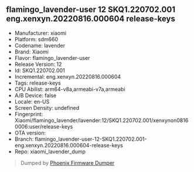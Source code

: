 ## flamingo_lavender-user 12 SKQ1.220702.001 eng.xenxyn.20220816.000604 release-keys
- Manufacturer: xiaomi
- Platform: sdm660
- Codename: lavender
- Brand: Xiaomi
- Flavor: flamingo_lavender-user
- Release Version: 12
- Id: SKQ1.220702.001
- Incremental: eng.xenxyn.20220816.000604
- Tags: release-keys
- CPU Abilist: arm64-v8a,armeabi-v7a,armeabi
- A/B Device: false
- Locale: en-US
- Screen Density: undefined
- Fingerprint: Xiaomi/flamingo_lavender/lavender:12/SKQ1.220702.001/xenxynon08160006:user/release-keys
- OTA version: 
- Branch: flamingo_lavender-user-12-SKQ1.220702.001-eng.xenxyn.20220816.000604-release-keys
- Repo: xiaomi_lavender_dump


>Dumped by [Phoenix Firmware Dumper](https://github.com/DroidDumps/phoenix_firmware_dumper)
